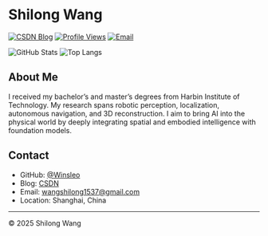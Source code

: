# Shilong Wang

<!-- [![GitHub Followers](https://img.shields.io/github/followers/Winsleo?label=Follow&style=social)](https://github.com/Winsleo) -->
[![CSDN Blog](https://img.shields.io/badge/Blog-CSDN-orange?logo=blogger)](https://blog.csdn.net/wsl_longwudi?type=blog)
[![Profile Views](https://komarev.com/ghpvc/?username=Winsleo&label=Profile%20views&color=0e75b6&style=flat)](https://github.com/Winsleo)
[![Email](https://img.shields.io/badge/Email-wangshilong1537%40gmail.com-red?logo=gmail)](mailto:wangshilong1537@gmail.com)

![GitHub Stats](https://github-readme-stats.vercel.app/api?username=Winsleo&show_icons=true)
![Top Langs](https://github-readme-stats.vercel.app/api/top-langs/?username=Winsleo&layout=compact)

## About Me
I received my bachelor’s and master’s degrees from Harbin Institute of Technology. My research spans robotic perception, localization, autonomous navigation, and 3D reconstruction. I aim to bring AI into the physical world by deeply integrating spatial and embodied intelligence with foundation models.

## Contact
- GitHub: [@Winsleo](https://github.com/Winsleo)
- Blog: [CSDN](https://blog.csdn.net/wsl_longwudi?type=blog)
- Email: wangshilong1537@gmail.com
- Location: Shanghai, China

---
© 2025 Shilong Wang